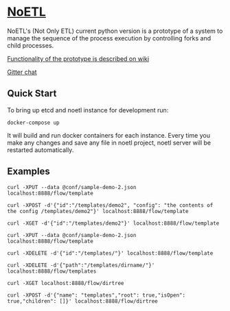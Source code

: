 # [NoETL](https://github.com/noetl/noetl/wiki)
NoETL's (Not Only ETL) current python version is a prototype of a system to manage the sequence of the process execution by controlling forks and child processes. 

[Functionality of the prototype is described on wiki](https://github.com/noetl/noetl/wiki)

[Gitter chat](https://gitter.im/noetl/noetl)

## Quick Start
To bring up etcd and noetl instance for development run:
 ```
 docker-compose up
 ```
 It will build and run docker containers for each instance. Every time you make any changes and save any file in noetl project, noetl server will be restarted automatically.
 
 ## Examples
 ```
curl -XPUT --data @conf/sample-demo-2.json localhost:8888/flow/template

curl -XPOST -d'{"id":"/templates/demo2", "config": "the contents of the config /templates/demo2"}' localhost:8888/flow/template 

curl -XGET -d'{"id":"/templates/demo2"}' localhost:8888/flow/template

curl -XPUT --data @conf/sample-demo-2.json localhost:8888/flow/template

curl -XDELETE -d'{"id":"/templates/"}' localhost:8888/flow/template

curl -XDELETE -d'{"path":"/templates/dirname/"}' localhost:8888/flow/templates 

curl -XGET localhost:8888/flow/dirtree

curl -XPOST -d'{"name": "templates","root": true,"isOpen": true,"children": []}' localhost:8888/flow/dirtree
```

